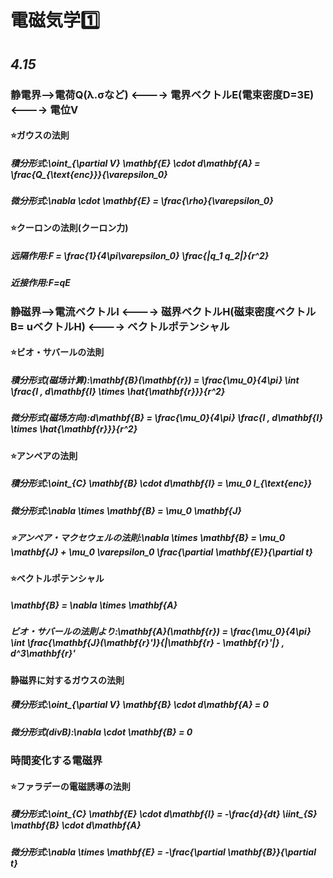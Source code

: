 # 電磁気学1️⃣
## *4.15*
### 静電界-->電荷Q(λ.σなど) <----> 電界ベクトルE(電束密度D=3E) <----> 電位V
#### ⭐️ガウスの法則
##### 積分形式:\oint_{\partial V} \mathbf{E} \cdot d\mathbf{A} = \frac{Q_{\text{enc}}}{\varepsilon_0}
##### 微分形式:\nabla \cdot \mathbf{E} = \frac{\rho}{\varepsilon_0}
#### ⭐️クーロンの法則(クーロン力)
##### 远隔作用:F = \frac{1}{4\pi\varepsilon_0} \frac{|q_1 q_2|}{r^2}
##### 近接作用:F=qE
### 静磁界-->電流ベクトルI <----> 磁界ベクトルH(磁束密度ベクトルB= uベクトルH) <----> ベクトルポテンシャル
#### ⭐️ビオ・サバールの法則
##### 積分形式(磁场计算):\mathbf{B}(\mathbf{r}) = \frac{\mu_0}{4\pi} \int \frac{I \, d\mathbf{l} \times \hat{\mathbf{r}}}{r^2}
##### 微分形式(磁场方向):d\mathbf{B} = \frac{\mu_0}{4\pi} \frac{I \, d\mathbf{l} \times \hat{\mathbf{r}}}{r^2}
#### ⭐️アンペアの法則
##### 積分形式:\oint_{C} \mathbf{B} \cdot d\mathbf{l} = \mu_0 I_{\text{enc}}
##### 微分形式:\nabla \times \mathbf{B} = \mu_0 \mathbf{J}
##### ⭐️アンペア・マクセウェルの法則:\nabla \times \mathbf{B} = \mu_0 \mathbf{J} + \mu_0 \varepsilon_0 \frac{\partial \mathbf{E}}{\partial t}
#### ⭐️ベクトルポテンシャル
##### \mathbf{B} = \nabla \times \mathbf{A}
##### ビオ・サバールの法則より:\mathbf{A}(\mathbf{r}) = \frac{\mu_0}{4\pi} \int \frac{\mathbf{J}(\mathbf{r}')}{|\mathbf{r} - \mathbf{r}'|} \, d^3\mathbf{r}'
#### 静磁界に対するガウスの法則
##### 積分形式:\oint_{\partial V} \mathbf{B} \cdot d\mathbf{A} = 0
##### 微分形式(divB):\nabla \cdot \mathbf{B} = 0
### 時間変化する電磁界
#### ⭐️ファラデーの電磁誘導の法則
##### 積分形式:\oint_{C} \mathbf{E} \cdot d\mathbf{l} = -\frac{d}{dt} \iint_{S} \mathbf{B} \cdot d\mathbf{A}
##### 微分形式:\nabla \times \mathbf{E} = -\frac{\partial \mathbf{B}}{\partial t}
